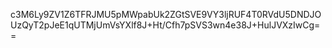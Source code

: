 c3M6Ly9ZV1Z6TFRJMU5pMWpabUk2ZGtSVE9VY3ljRUF4T0RVdU5DNDJOUzQyT2pJeE1qUTMjUmVsYXlf8J+Ht/Cfh7pSVS3wn4e38J+HulJVXzIwCg==